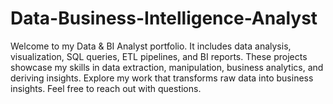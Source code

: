 # Data-Business-Intelligence-Analyst
Welcome to my Data &amp; BI Analyst portfolio. It includes data analysis, visualization, SQL queries, ETL pipelines, and BI reports. These projects showcase my skills in data extraction, manipulation, business analytics, and deriving insights. Explore my work that transforms raw data into business insights. Feel free to reach out with questions.
